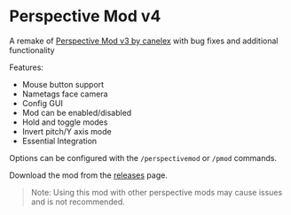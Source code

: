 # Perspective Mod v4

A remake of [Perspective Mod v3 by canelex](https://github.com/Canelex/PerspectiveMod) with bug fixes and additional functionality

Features:
- Mouse button support
- Nametags face camera
- Config GUI
- Mod can be enabled/disabled
- Hold and toggle modes
- Invert pitch/Y axis mode
- Essential Integration

Options can be configured with the `/perspectivemod` or `/pmod` commands.

Download the mod from the [releases](https://github.com/Nekiplay/PerspectiveModv4/releases) page.

> Note: Using this mod with other perspective mods may cause issues and is not recommended.
